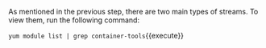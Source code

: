 As mentioned in the previous step, there are two main types of streams. To view them, run the following command:

``yum module list | grep container-tools``{{execute}}
